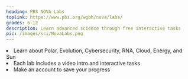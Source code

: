 ```yaml
---
heading: PBS NOVA Labs
toplink: https://www.pbs.org/wgbh/nova/labs/
grades: 6-12
description: Learn advanced science through free interactive tasks
pic: /images/sci/NovaLabs.png
---
```


<li>Learn about Polar, Evolution, Cybersecurity, RNA, Cloud, Energy, and Sun</li>
<li>Each lab includes a video intro and interactive tasks</li>
<li>Make an account to save your progress</li>